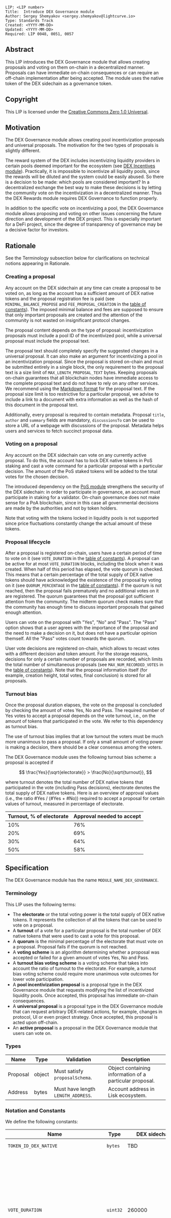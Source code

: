 ```
LIP: <LIP number>
Title:  Introduce DEX Governance module
Author: Sergey Shemyakov <sergey.shemyakov@lightcurve.io>
Type: Standards Track
Created: <YYYY-MM-DD>
Updated: <YYYY-MM-DD>
Required: LIP 0048, 0051, 0057
```

## Abstract

This LIP introduces the DEX Governance module that allows creating proposals and voting on them on-chain in a decentralized manner. Proposals can have immediate on-chain consequences or can require an off-chain implementation after being accepted. The module uses the native token of the DEX sidechain as a governance token.

## Copyright

This LIP is licensed under the [Creative Commons Zero 1.0 Universal](https://creativecommons.org/publicdomain/zero/1.0/).

## Motivation

The DEX Governance module allows creating pool incentivization proposals and universal proposals. The motivation for the two types of proposals is slightly different.

The reward system of the DEX includes incentivizing liquidity providers in certain pools deemed important for the ecosystem (see [DEX Incentives module][dexIncentivesModule]).
Practically, it is impossible to incentivize all liquidity pools, since the rewards will be diluted and the system could be easily abused.
So there is a decision to be made: which pools are considered important?
In a decentralized exchange the best way to make these decisions is by letting the community vote on the incentivization in a decentralized manner.
Thus the DEX Rewards module requires DEX Governance to function properly.

In addition to the specific vote on incentivizing a pool, the DEX Governance module allows proposing and voting on other issues concerning the future direction and development of the DEX project.
This is especially important for a DeFi project, since the degree of transparency of governance may be a decisive factor for investors.

## Rationale

See the Terminology subsection below for clarifications on technical notions appearing in Rationale.

### Creating a proposal

Any account on the DEX sidechain at any time can create a proposal to be voted on, as long as the account has a sufficient amount of DEX native tokens and the proposal registration fee is paid (see `MINIMAL_BALANCE_PROPOSE` and `FEE_PROPOSAL_CREATION` in the [table of constants](#notation-and-constants)).
The imposed minimal balance and fees are supposed to ensure that only important proposals are created and the attention of the community is not wasted on insignificant protocol changes.

The proposal content depends on the type of proposal: incentivization proposals must include a pool ID of the incentivized pool, while a universal proposal must include the proposal text.

The proposal text should completely specify the suggested changes in a universal proposal.
It can also make an argument for incentivizing a pool in an incentivization proposal.
Since the proposal is stored on-chain and must be submitted entirely in a single block, the only requirement to the proposal text is a size limit of `MAX_LENGTH_PROPOSAL_TEXT` bytes.
Keeping proposals on-chain guarantees that all blockchain nodes have immediate access to the complete proposal text and do not have to rely on any other services.
We recommend using the [Markdown format](https://www.markdownguide.org/) for the proposal text.
If the proposal size limit is too restrictive for a particular proposal, we advise to include a link to a document with extra information as well as the hash of this document in the proposal text.

Additionally, every proposal is required to contain metadata.
Proposal `title`, `author` and `summary` fields are mandatory, `discussionsTo` can be used to store a URL of a webpage with discussions of the proposal.
Metadata helps users and services to fetch succinct proposal data.

### Voting on a proposal

Any account on the DEX sidechain can vote on any currently active proposal.
To do this, the account has to lock DEX native tokens in PoS staking and cast a vote command for a particular proposal with a particular decision.
The amount of the PoS staked tokens will be added to the total votes for the chosen decision.

The introduced dependency on the [PoS module][posModule] strengthens the security of the DEX sidechain: in order to participate in governance, an account must participate in staking for a validator.
On-chain governance does not make sense for a PoA blockchain, since in this case all governmental decisions are made by the authorities and not by token holders.

Note that voting with the tokens locked in liquidity pools is not supported since price fluctuations constantly change the actual amount of these tokens.

### Proposal lifecycle

After a proposal is registered on-chain, users have a certain period of time to vote on it (see `VOTE_DURATION` in the [table of constants](#notation-and-constants)). A proposal can be active for at most `VOTE_DURATION` blocks, including the block when it was created.
When half of this period has elapsed, the vote quorum is checked.
This means that a certain percentage of the total supply of DEX native tokens should have acknowledged the existence of the proposal by voting on it (see `QUORUM_PERCENTAGE` in the [table of constants](#notation-and-constants)).
If the quorum is not reached, then the proposal fails prematurely and no additional votes on it are registered.
The quorum guarantees that the proposal got sufficient attention from the community.
The midterm quorum check makes sure that the community has enough time to discuss important proposals that gained enough attention.

Users can vote on the proposal with "Yes", "No" and "Pass".
The "Pass" option shows that a user agrees with the importance of the proposal and the need to make a decision on it, but does not have a particular opinion themself.
All the "Pass" votes count towards the quorum.

User vote decisions are registered on-chain, which allows to recast votes with a different decision and token amount.
For the storage reasons, decisions for only a certain number of proposals are recorded, which limits the total number of simultaneous proposals (see `MAX_NUM_RECORDED_VOTES` in the [table of constants](#notation-and-constants)). Note that the proposal information itself (for example, creation height, total votes, final conclusion) is stored for all proposals.

### Turnout bias

Once the proposal duration elapses, the vote on the proposal is concluded by checking the amount of votes Yes, No and Pass.
The required number of Yes votes to accept a proposal depends on the vote turnout, i.e., on the amount of tokens that participated in the vote. We refer to this dependency as turnout bias.

The use of turnout bias implies that at low turnout the voters must be much more unanimous to pass a proposal.
If only a small amount of voting power is making a decision, there should be a clear consensus among the voters.

The DEX Governance module uses the following turnout bias scheme: a proposal is accepted if

$$ \frac{Yes}{\sqrt{electorate}} > \frac{No}{\sqrt{turnout}}, $$

where turnout denotes the total number of DEX native tokens that participated in the vote (including Pass decisions), electorate denotes the total supply of DEX native tokens. Here is an overview of approval values (i.e., the ratio #Yes / (#Yes + #No)) required to accept a proposal for certain values of turnout, measured in percentage of electorate.

|   **Turnout**, % of electorate    |   **Approval needed to accept**   |
|-----------------------------------|-----------------------------------|
|               10%                 |                  76%              |
|               20%                 |                  69%              |
|               30%                 |                  64%              |
|               50%                 |                  58%              |

## Specification

The DEX Governance module has the name `MODULE_NAME_DEX_GOVERNANCE`.

### Terminology

This LIP uses the following terms:

- The **electorate** or the total voting power is the total supply of DEX native tokens. It represents the collection of all the tokens that can be used to vote on a proposal.
- A **turnout** of a vote for a particular proposal is the total number of DEX native tokens that were used to cast a vote for this proposal.
- A **quorum** is the minimal percentage of the electorate that must vote on a proposal. Proposal fails if the quorum is not reached.
- A **voting scheme** is an algorithm determining whether a proposal was accepted or failed for a given amount of votes Yes, No and Pass.
- A **turnout bias voting scheme** is a voting scheme that takes into account the ratio of turnout to the electorate. For example, a turnout bias voting scheme could require more unanimous vote outcomes for lower vote participation.
- A **pool incentivization proposal** is a proposal type in the DEX Governance module that requests modifying the list of incentivized liquidity pools. Once accepted, this proposal has immediate on-chain consequences.
- A **universal proposal** is a proposal type in the DEX Governance module that can request arbitrary DEX-related actions, for example, changes in protocol, UI or even project strategy. Once accepted, this proposal is acted upon off-chain.
- An **active proposal** is a proposal in the DEX Governance module that users can vote on.

### Types

| **Name**                  |   **Type**        |       **Validation**       |       **Description**                                 |
|---------------------------|-------------------|-----------------------|-------------------------------------------------------|
|   Proposal                |   object          | Must satisfy `proposalSchema`.| Object containing information of a particular proposal.|
|   Address                 |   bytes           | Must have length `LENGTH_ADDRESS`.| Account address in Lisk ecosystem.              |


### Notation and Constants

We define the following constants:

| **Name**                  |   **Type**        |       **DEX sidechain value**       |       **Description**                                 |
|---------------------------|-------------------|-----------------------|-------------------------------------------------------|
|`TOKEN_ID_DEX_NATIVE`|`bytes`|TBD|Token ID of the native token of DEX sidechain.|
|`VOTE_DURATION`|`uint32`|260000|Length of the vote period in blocks. This LIP assumes that the constant `LOCKING_PERIOD_STAKES` of [LIP 57][posModule] satisfies: `VOTE_DURATION >= LOCKING_PERIOD_STAKES` so the PoS locked tokens cannot be unlocked and used twice to vote from two different accounts. For the same reason the outcome of a proposal is checked before executing any block transactions (see [`beforeTransactionsExecute` hook](#before-transactions-execution)).|
|`QUORUM_DURATION`|`uint32`|130000|Length of the quorum period in blocks. After this period the quorum is checked.|
|`FEE_PROPOSAL_CREATION`|`uint64`|5000 * 10^8|Amount of fee to be paid for proposal creation in DEX native tokens.|
|`MINIMAL_BALANCE_PROPOSE`|`uint64`|100000 * 10^8|Minimal amount of DEX native tokens an account should have to create a proposal (including PoS locked tokens).|
|`QUORUM_PERCENTAGE`|`uint32`|10000|Relative amount of votes required for a proposal to pass the quorum, in parts-per-million of the amount of the total supply.|
|`MAX_NUM_RECORDED_VOTES`|`uint32`|100|Maximal number of proposals allowed to exist simultaneously.|
|`MAX_LENGTH_PROPOSAL_TEXT`|`uint32`|10*1024|The maximal allowed length for proposal text, in bytes.|
|`MAX_LENGTH_METADATA_TITLE`|`uint32`|124|The maximal allowed length for data in the `title` property in proposal metadata, in bytes. |
|`MAX_LENGTH_METADATA_AUTHOR`|`uint32`|200|The maximal allowed length for data in the `author` property in proposal metadata, in bytes. |
|`MAX_LENGTH_METADATA_SUMMARY`|`uint32`|500|The maximal allowed length for `summary` property of proposal metadata, in bytes.|
|`MAX_LENGTH_METADATA_LINK`|`uint32`|200|The maximal allowed length for `discussionsTo` property of proposal metadata, in bytes.|
|`LENGTH_PROPOSAL_ID`|`uint32`|4|The number of bytes of a proposal ID.|
|`LENGTH_POOL_ID`|`uint32`|20|The number of bytes of a DEX pool ID.|
|`LENGTH_ADDRESS`|`uint32`|20|The number of bytes of an address.|
|`MODULE_NAME_DEX_GOVERNANCE`|`string`|"dexGovernance"|Name of the DEX Governance module.|
|`SUBSTORE_PREFIX_PROPOSALS`|`bytes`|`0x0000`|Substore prefix of the proposals substore.|
|`SUBSTORE_PREFIX_VOTES`|`bytes`|`0x8000`|Substore prefix of the votes substore.|
|`SUBSTORE_PREFIX_INDEX`|`bytes`|`0xc000`|Substore prefix of the index substore.|
|`COMMAND_CREATE_PROPOSAL`|`string`|"createProposal"|Command name of the create proposal command.|
|`COMMAND_VOTE_ON_PROPOSAL`|`string`|"voteOnProposal"|Command name of the vote command. |
|`EVENT_NAME_PROPOSAL_CREATED`|`string`|"proposalCreated"| Event name of the Proposal Created event. |
|`EVENT_NAME_PROPOSAL_CREATION_FAILED`|`string`|"proposalCreationFailed"| Event name of the Proposal Creation Failed event.|
|`EVENT_NAME_PROPOSAL_QUORUM_CHECKED`|`string`|"proposalQuorumChecked"| Event name of the Proposal Quorum Checked event.|
|`EVENT_NAME_PROPOSAL_OUTCOME_CHECKED`|`string`|"proposalOutcomeChecked"| Event name of the Proposal Outcome Checked event.|
|`EVENT_NAME_PROPOSAL_VOTED`|`string`|"proposalVoted"| Event name of the Proposal Voted event.|
|`CREATION_FAILED_LIMIT_RECORDED_VOTES`|`uint32`| 0 | Event error code for failed proposal creation when the limit of proposals with recorded votes is reached. |
|`CREATION_FAILED_NO_POOL`|`uint32`| 1 | Event error code for failed incentivization proposal creation when the incentivized pool does not exist. |
|`PROPOSAL_TYPE_UNIVERSAL`|`uint32`|0|Code for universal type proposals.|
|`PROPOSAL_TYPE_INCENTIVIZATION`|`uint32`|1|Code for incentivization type proposals.|
|`PROPOSAL_STATUS_ACTIVE`|`uint32`|0|Status for a currently active proposal.|
|`PROPOSAL_STATUS_FINISHED_ACCEPTED`|`uint32`|1|Status for a finished proposal that was accepted.|
|`PROPOSAL_STATUS_FINISHED_FAILED`|`uint32`|2|Status for a finished proposal that passed the quorum check but failed the vote.|
|`PROPOSAL_STATUS_FAILED_QUORUM`|`uint32`|3|Status for a proposal that has ended because of failed quorum after quorum duration had elapsed.|
|`DECISION_YES`|`uint32`|0|Code for the vote decision "Yes".|
|`DECISION_NO`|`uint32`|1|Code for the vote decision "No".|
|`DECISION_PASS`|`uint32`|2|Code for the vote decision "Pass".|

### State Store

The key-value pairs in the module store are organized as follows.

#### Proposals substore

##### Substore Prefix, Store Key, and Store Value

- The substore prefix is set to `SUBSTORE_PREFIX_PROPOSALS`.
- Each store key given by `index.to_bytes(4, byteorder='big')` for the corresponding proposal index `index`. The store key is a byte array of length `LENGTH_PROPOSAL_ID`.
- Each store value is the serialization of an object following the JSON schema `proposalSchema` presented below.
- Notation: For the rest of this proposal let `proposalsStore[index]` be the object value stored in the proposals substore with store key `index.to_bytes(4, byteorder='big')`, deserialized using `proposalSchema`.

##### JSON Schema

```java
proposalSchema = {
    "type": "object",
    "required": [
        "creationHeight",
        "votesYes",
        "votesNo",
        "votesPass",
        "type",
        "content",
        "status"
    ],
    "properties": {
        "creationHeight": {
            "dataType": "uint32",
            "fieldNumber": 1
        },
        "votesYes": {
            "dataType": "uint64",
            "fieldNumber": 2
        },
        "votesNo": {
            "dataType": "uint64",
            "fieldNumber": 3
        },
        "votesPass": {
            "dataType": "uint64",
            "fieldNumber": 4
        },
        "type": {
            "dataType": "uint32",
            "fieldNumber": 5
        },
        "content": {
            "fieldNumber": 6,
            ...proposalContentSchema
        },
        "status": {
            "dataType": "uint32",
            "fieldNumber": 7
        }
    }
}

proposalContentSchema = {
    "type": "object",
    "required": ["text", "poolID", "multiplier", "metadata"],
    "properties": {
        "text": {
            "dataType": "bytes",
            "maxLength": MAX_LENGTH_PROPOSAL_TEXT,
            "fieldNumber": 1
        },
        "poolID": {
            "dataType": "bytes",
            "maxLength": LENGTH_POOL_ID,
            "fieldNumber": 2
        },
        "multiplier": {
            "dataType": "uint32",
            "fieldNumber": 3
        },
        "metadata": {
            "type": "object",
            "required": ["title", "author", "summary", "discussionsTo"],
            "fieldNumber": 4,
            "properties": {
                "title": {
                    "dataType": "bytes",
                    "minLength": 1,
                    "maxLength": MAX_LENGTH_METADATA_TITLE,
                    "fieldNumber": 1
                },
                "author": {
                    "dataType": "bytes",
                    "minLength": 1,
                    "maxLength": MAX_LENGTH_METADATA_AUTHOR,
                    "fieldNumber": 2
                },
                "summary": {
                    "dataType": "bytes",
                    "minLength": 1,
                    "maxLength": MAX_LENGTH_METADATA_SUMMARY,
                    "fieldNumber": 3
                },
                "discussionsTo": {
                    "dataType": "bytes",
                    "maxLength": MAX_LENGTH_METADATA_LINK,
                    "fieldNumber": 4
                }
            }
        }
    }
}
```

##### Properties

- `creationHeight`: The block height when the proposal was submitted.
- `votesYes`: The current staked amount voting "Yes" on the proposal.
- `votesNo`: The current staked amount voting "No" on the proposal.
- `votesPass`: The current staked amount voting "Pass" on the proposal.
- `type`: The type of the proposal. Allowed values are `PROPOSAL_TYPE_UNIVERSAL` and `PROPOSAL_TYPE_INCENTIVIZATION`.
- `content`: An object with the content of the proposal. Contains the following fields:
    - `text`: Byte array with the complete description of the proposal.
    - `poolID`: Byte array of the pool ID to be incentivized in case of incentivization proposal. This field must be left empty for universal proposals.
    - `multiplier`: The multiplier of the pool to be incentivized in case of incentivization proposal. This field must be set to 0 for universal proposals.
    - `metadata`: An object with proposal metadata, i.e., title, author, summary and link to a webpage with the discussion of the proposal. The fields `title`, `author` and `summary` are expected to be filled, the field `discussionsTo` can be left empty.
- `status`: The current status of the proposal. Allowed values are: `PROPOSAL_STATUS_ACTIVE`, `PROPOSAL_STATUS_FINISHED_ACCEPTED`, `PROPOSAL_STATUS_FINISHED_FAILED`, `PROPOSAL_STATUS_FAILED_QUORUM`.

#### Votes substore

##### Substore Prefix, Store Key, and Store Value

- The substore prefix is set to `SUBSTORE_PREFIX_VOTES`.
- Each store key is a voter address given as a byte array of length `LENGTH_ADDRESS`.
- Each store value is the serialization of an object following the JSON schema `votesSchema` presented below.
- Notation: For the rest of this proposal let `votesStore[address]` be the object value stored in the votes substore with store key `address`, deserialized using `votesSchema`. Also `votesStore[address][i]` will denote the `i`-th object of the array `votesStore[address]`.

##### JSON Schema

```java
votesSchema = {
    "type": "object",
    "required": ["voteInfos"],
    "properties": {
        "voteInfos": {
            "fieldNumber": 1,
            "type": "array",
            "items": {
                "type": "object",
                "required": ["proposalIndex", "decision", "amount"],
                "properties": {
                    "proposalIndex": {
                        "dataType": "uint32",
                        "fieldNumber": 1
                    },
                    "decision": {
                        "dataType": "uint32",
                        "fieldNumber": 2
                    },
                    "amount": {
                        "dataType": "uint64",
                        "fieldNumber": 3
                    }
                }
            }
        }
    }
}
```

##### Properties

- `voteInfos`: An array containing information about the votes cast from the address. Logically the array is structured as a queue (FIFO) and its length is limited by `MAX_NUM_RECORDED_VOTES`. An element of `voteInfos` includes:
    - `proposalIndex`: The index of the proposal for which the vote was cast.
    - `decision`: The decision cast by the voter.
    - `amount`: The staked amount of tokens when casting the vote.

#### Index substore

##### Substore Prefix, Store Key, and Store Value
- The substore prefix is set to `SUBSTORE_PREFIX_INDEX`.
- The store key is empty bytes.
- Each store value is the serialization of an object following the JSON schema `indexSchema` presented below.
- Notation: For the rest of this proposal let `indexStore` be the object value stored in the index substore with store key empty bytes, deserialized using `indexSchema`.

##### JSON Schema

```java
indexSchema = {
    "type": "object",
    "required": [
        "newestIndex",
        "nextOutcomeCheckIndex",
        "nextQuorumCheckIndex"
    ],
    "properties": {
        "newestIndex": {
            "type": "uint32",
            "fieldNumber": 1
        },
        "nextOutcomeCheckIndex": {
            "type": "uint32",
            "fieldNumber": 2
        },
        "nextQuorumCheckIndex": {
            "type": "uint32",
            "fieldNumber": 3
        }
    }
}
```

##### Properties
- `newestIndex`: The proposal index of the last created proposal.
- `nextOutcomeCheckIndex`: The proposal index of the next proposal for which the vote duration still has not elapsed. Note that this proposal could be not active if it failed quorum.
- `nextQuorumCheckIndex`: The proposal index of the oldest active proposal for which the quorum was not yet checked.

### Commands

#### create proposal command

This command creates a new pool incentivization or universal proposal. It has the command name `COMMAND_CREATE_PROPOSAL`.

##### Parameters

```java
createProposalParamsSchema = {
    "type": "object",
    "required": ["type", "content"],
    "properties": {
        "type": {
            "dataType": "uint32",
            "fieldNumber": 1
        },
        "content": {
            "fieldNumber": 2,
            ...proposalContentSchema
        }
    }
}
```

- `type`: The type of the proposal. Allowed values are `PROPOSAL_TYPE_UNIVERSAL` and `PROPOSAL_TYPE_INCENTIVIZATION`.
- `content`: The object with the content of the proposal as specified in the proposals substore.

##### Verification

The function [getAvailableBalance][getAvailableBalance] is defined in the Token module, [getLockedStakedAmount][getLockedStakedAmount] in the PoS module and [poolExists][poolExists] in the DEX module.

```python
def verify(trs: Transaction) -> None:
    senderAddress = SHA256(trs.senderPublicKey)[:LENGTH_ADDRESS]
    availableBalance = Token.getAvailableBalance(senderAddress, TOKEN_ID_DEX_NATIVE)
    lockedBalance = PoS.getLockedStakedAmount(senderAddress)
    if availableBalance + lockedBalance < MINIMAL_BALANCE_PROPOSE:
        raise Exception("Insufficient DEX native token balance to create proposal")
    if availableBalance < FEE_PROPOSAL_CREATION:
        raise Exception("Insufficient balance to pay proposal creation fee")

    type = trs.params.type
    content = trs.params.content
    if type == PROPOSAL_TYPE_INCENTIVIZATION:
        if length(content.poolID) != NUM_BYTES_POOL_ID:
            raise Exception("Pool ID must be provided for an incentivization proposal")
    elif type == PROPOSAL_TYPE_UNIVERSAL:
        if length(content.text) == 0:
            raise Exception("Proposal text can not be empty for universal proposal")
        if length(content.poolId) != 0 or content.multiplier != 0:
            raise Exception("For universal proposals, pool ID must be empty and multiplier must be set to 0")
    else:
        raise Exception("Invalid proposal type")
```
##### Execution

The function [payFee][payFee] is defined in the Fee module.

```python
def execute(trs: Transaction) -> None:
    # non-trivial verificaiton checks
    if not hasEnded(indexStore.newestIndex - MAX_NUM_RECORDED_VOTES + 1, currentHeight, VOTE_DURATION):
        emitProposalCreationFailedEvent(CREATION_FAILED_LIMIT_RECORDED_VOTES)
        raise Exception("Limit of proposals with recoded votes is reached")
    if trs.params.type == PROPOSAL_TYPE_INCENTIVIZATION and not DEX.poolExists(content.poolID):
        emitProposalCreationFailedEvent(CREATION_FAILED_NO_POOL)
        raise Exception("Incentivized pool does not exist")

    # command execution
    Fee.payFee(trs.params.proposalFee)
    index = indexStore.newestIndex + 1
    currentHeight = height of the block containing trs
    proposalsStore[index] = encode(proposalSchema, {
        "creationHeight": currentHeight,
        "votesYes": 0,
        "votesNo": 0,
        "votesPass": 0,
        "type": trs.params.type,
        "content": trs.params.content,
        "status": PROPOSAL_STATUS_ACTIVE
    })
    indexStore.newestIndex = index

    senderAddress = SHA256(trs.senderPublicKey)[:LENGTH_ADDRESS]
    emitEvent(
        module = MODULE_NAME_DEX_GOVERNANCE,
        name = EVENT_NAME_PROPOSAL_CREATED,
        data = {
            "creator": senderAddress,
            "index": index,
            "type": trs.params.type
        },
        topics = [index.to_bytes(4, byteorder='big')]
    )

def emitProposalCreationFailedEvent(reason: uint32) -> None:
    emitPersistentEvent(
        module = MODULE_NAME_DEX_GOVERNANCE,
        name = EVENT_NAME_PROPOSAL_CREATION_FAILED,
        data = {"reason": reason},
        topics = []
    )
```

#### vote on proposal command

This command submits votes with a particular decision for a given active proposal from the sender address. It also can be used to change the voting decision of the address, or to increase the votes if additional tokens were locked for voting. It has the command name `COMMAND_VOTE_ON_PROPOSAL`.

##### Parameters

```java
voteOnProposalParamsSchema = {
    "type": "object",
    "required": ["proposalIndex", "decision"],
    "properties": {
        "proposalIndex": {
            "dataType": "uint32",
            "fieldNumber": 1
        },
        "decision": {
            "dataType": "uint32",
            "fieldNumber": 2
        }
    }
}
```

- `proposalIndex`: The index of the proposal for which the vote is cast.
- `decision`: The code for the chosen vote decision for the proposal. Allowed values are: `DECISION_YES`, `DECISION_NO`, `DECISION_PASS`.

##### Verification

```python
def verify(trs: Transaction) -> None:
    if proposalsStore[trs.params.proposalIndex] does not exist:
        raise Exception("Proposal does not exist")
    if trs.params.decision > 2:
        raise Exception("Decision does not exist")
    if proposalsStore[trs.params.proposalIndex].status != PROPOSAL_STATUS_ACTIVE:
        raise Exception("Proposal is not active")
```

##### Execution

The function [getLockedStakedAmount][getLockedStakedAmount] is defined in the PoS module.

```python
def execute(trs: Transaction) -> None:
    index = trs.params.proposalIndex
    senderAddress = SHA256(trs.senderPublicKey)[:LENGTH_ADDRESS]
    currentHeight = height of the block containing trs
    stakedAmount = PoS.getLockedStakedAmount(senderAddress)
    if votesStore[senderAddress] does not exist:
        votesStore[senderAddress] = []

    newVoteInfo = {
        "proposalIndex": index,
        "decision": trs.params.decision,
        "amount": stakedAmount
    }
    if votesStore[senderAddress] contains voteInfo with voteInfo.proposalIndex == index:
        # deduce if the previous saved votes are for the current proposal
        addVotes(index, -voteInfo.amount, voteInfo.decision)
        replace voteInfo with newVoteInfo in votesStore[senderAddress]
    elif length(votesStore[address]) < MAX_NUM_RECORDED_VOTES:
        # append info about the vote to the vote infos queue
        votesStore[senderAddress].append(newVoteInfo)
    else:
        # replace the oldest element in the vote infos queue withe the newest
        replace an element voteInfo with smallest voteInfo.proposalIndex with newVoteInfo in votesStore[senderAddress]
    # vote
    addVotes(index, stakedAmount, trs.params.decision)

    emitEvent(
        module = MODULE_NAME_DEX_GOVERNANCE,
        name = EVENT_NAME_PROPOSAL_VOTED,
        data = {
            "index": index,
            "voterAddress": senderAddress,
            "decision": trs.params.decision,
            "amount": stakedAmount
        },
        topics = [senderAddress, index.to_bytes(4, byteorder='big')]
    )
```

### Events

#### Proposal Created

This event is emitted when a new proposal is created. The name of this event is `EVENT_NAME_PROPOSAL_CREATED`.

##### Topics

- `index`: The index of the created proposal.

##### Data

```java
proposalCreatedEventDataSchema = {
    "type": "object",
    "required": ["creator", "index", "type"],
    "properties": {
        "creator": {
            "dataType": "bytes",
            "length": NUM_BYTES_ADDRESS,
            "fieldNumber": 1
        },
        "index": {
            "dataType": "uint32",
            "fieldNumber": 2
        },
        "type": {
            "dataType": "uint32",
            "fieldNumber": 3
        }
    }
}
```

- `creator`: The address that created the proposal.
- `index`: The index of the created proposal.
- `type`: The type of the created proposal. Allowed values are `PROPOSAL_TYPE_UNIVERSAL` and `PROPOSAL_TYPE_INCENTIVIZATION`.

#### Proposal Creation Failed

This event is emitted when a proposal creation fails. The name of this event is `EVENT_NAME_PROPOSAL_CREATION_FAILED`.

##### Data

```java
proposalCreationFailedEventDataSchema = {
    "type": "object",
    "required": ["reason"],
    "properties": {
        "reason": {
            "dataType": "uint32",
            "fieldNumber": 1
        }
    }
}
```

Allowed values for `reason` are: `CREATION_FAILED_LIMIT_RECORDED_VOTES`, `CREATION_FAILED_NO_POOL`.

#### Proposal Quorum Checked

This event is emitted after the quorum condition was checked for a proposal. The name of this event is `EVENT_NAME_PROPOSAL_QUORUM_CHECKED`.

##### Topics

- `index`: The index of the proposal, for which the quorum was checked.

##### Data

```java
proposalQuorumCheckedEventDataSchema = {
    "type": "object",
    "required": ["index", "status"],
    "properties": {
        "index": {
            "dataType": "uint32",
            "fieldNumber": 1
        },
        "status": {
            "dataType": "uint32",
            "fieldNumber": 2
        }
    }
}
```

- `index`: The index of the created proposal.
- `status`: The status of the proposal after the quorum check. Possible values are: `PROPOSAL_STATUS_ACTIVE` and `PROPOSAL_STATUS_FAILED_QUORUM`.

#### Proposal Outcome Checked

This event is emitted after the outcome of a particular proposal is checked. The name of this event is `EVENT_NAME_PROPOSAL_OUTCOME_CHECKED`.

##### Topics

- `index`: The index of the proposal, for which the outcome was checked.

##### Data

```java
proposalOutcomeCheckedEventDataSchema = {
    "type": "object",
    "required": ["index", "status"],
    "properties": {
        "index": {
            "dataType": "uint32",
            "fieldNumber": 1
        },
        "status": {
            "dataType": "uint32",
            "fieldNumber": 2
        }
    }
}
```

- `index`: The index of the created proposal.
- `status`: The status of the proposal after the outcome check. Possible values are: `PROPOSAL_STATUS_FINISHED_ACCEPTED`, `PROPOSAL_STATUS_FINISHED_FAILED`.

#### Proposal Voted

This event is emitted after a user voted on a particular proposal. The name of this event is `EVENT_NAME_PROPOSAL_VOTED`

##### Topics

- `voterAddress`: The address of the account that cast a vote.
- `index`: The index of the proposal that was voted on.

##### Data

```java
proposalVotedEventSchema = {
    "type": "object",
    "required": [
        "index",
        "voterAddress",
        "decision",
        "amount"
    ],
    "properties": {
        "index": {
            "dataType": "uint32",
            "fieldNumber": 1
        },
        "voterAddress": {
            "dataType": "bytes",
            "length": LENGTH_ADDRESS,
            "fieldNumber": 2
        },
        "decision": {
            "dataType": "uint32",
            "fieldNumber": 3
        },
        "amount": {
            "dataType": "uint64",
            "fieldNumber": 4
        }
    }
}
```

- `index`: The index of the proposal that was voted on.
- `voterAddress`: The address of the account that cast a vote.
- `decision`: The code for the chosen vote decision for the proposal. Allowed values are: `DECISION_YES`, `DECISION_NO`, `DECISION_PASS`.
- `amount`: The number of votes.

### Internal functions

#### hasEnded

The function checks whether a given proposal was created more than a particular number of blocks in the past.

```python
def hasEnded(index: uint32, currentHeight: uint32, duration: uint32) -> bool:
    if index < 0:
        # for technical reasons, we always assume that proposals with negative indices have ended
        return True
    if proposalsStore[index] does not exist:
        return False
    return (currentHeight - proposalsStore[index].creationHeight) >= duration
```

#### addVotes

The function adds a given number of votes to the given proposal, depending on the vote decision. Note that the number of votes could be negative.

```python
def addVotes(index: uint32, votes: int64, decision: uint32) -> None:
    if decision == DECISION_YES:
        votesYes = votes + proposalsStore[index].votesYes
        checkNonNegative(votesYes)
        proposalsStore[index].votesYes = votesYes
    elif decision == DECISION_NO:
        votesNo = votes + proposalsStore[index].votesNo
        checkNonNegative(votesNo)
        proposalsStore[index].votesNo = votesNo
    elif decision == DECISION_PASS:
        votesPass = votes + proposalsStore[index].votesPass
        checkNonNegative(votesPass)
        proposalsStore[index].votesPass = votesPass
    else:
        raise Exception("Decision does not exist")
```

#### checkNonNegative

This helper function checks if the given number is non negative and throws an exception otherwise.

```python
def checkNonNegative(number: int64) -> None:
    if number < 0:
        raise Exception("Given number must be non-negative")
```

#### getVoteOutcome

For a given number of Yes, No and Pass votes, the function checks whether the proposal passes or fails. The function applies the majority with turnout bias voting scheme (see [Rationale](#turnout-bias)). The function [getTotalSupply][getTotalSupply] is defined in the Token module.

```python
def getVoteOutcome(amountYes: uint64, amountNo: uint64, amountPass: uint64) -> uint32:
    electorate = Token.getTotalSupply(TOKEN_ID_DEX_NATIVE)
    turnout = amountYes + amountNo + amountPass
    if amountYes * amountYes * turnout > amountNo * amountNo * electorate:
        return PROPOSAL_STATUS_FINISHED_ACCEPTED
    else:
        return PROPOSAL_STATUS_FINISHED_FAILED
```

### Endpoints for Off-Chain Services

This section specifies the non-trivial or recommended endpoints of the module and does not include all endpoints.

#### getProposal

The function returns the proposal object with a given index.

```python
def getProposal(index: uint32) -> Proposal:
    if proposalsStore[index] does not exist:
        raise Exception("Proposal with the given index does not exist")
    return proposalsStore[index]
```

#### getUserVotes

The function returns the vote information submitted by a particular user.

```python
def getUserVotes(voterAddress: Address) -> list[object]:
    if votesStore[voterAddress] does not exist:
        return []
    return votesStore[voterAddress]
```

#### getIndexStore

The function returns the index store information.

```python
def getIndexStore() -> object:
    return indexStore
```

### Block Processing

#### Before Transactions Execution

The following logic checks whether the vote or quorum period of the active proposals has elapsed. The function [getTotalSupply][getTotalSupply] is defined in the Token module, [updateIncentivizedPools][updateIncentivizedPools] in the DEX module.

```python
def beforeTransactionsExecute(b: Block) -> None:
    height = b.header.height
    # check quorum if the quorum duration has elapsed
    while hasEnded(indexStore.nextQuorumCheckIndex, height, QUORUM_DURATION):
        index = indexStore.nextQuorumCheckIndex
        proposal = proposalsStore[index]
        turnout = proposal.votesYes + proposal.votesNo + proposal.votesPass
        # check quorum without division to avoid float arithmetic
        if turnout * 1000000 < QUORUM_PERCENTAGE * Token.getTotalSupply(TOKEN_ID_DEX_NATIVE):
            # quorum is failed
            proposalsStore[index].status = PROPOSAL_STATUS_FAILED_QUORUM

        emitEvent(
            module = MODULE_NAME_DEX_GOVERNANCE,
            name = EVENT_NAME_PROPOSAL_QUORUM_CHECKED,
            data = {
                "index": index,
                "status": proposalsStore[index].status
            },
            topics = [index.to_bytes(4, byteorder='big')]
        )
        indexStore.nextQuorumCheckIndex += 1

    # check proposal outcome if vote duration has elapsed
    while hasEnded(indexStore.nextOutcomeCheckIndex, height, VOTE_DURATION):
        index = indexStore.nextOutcomeCheckIndex
        proposal = proposalsStore[index]
        if proposal.status == PROPOSAL_STATUS_ACTIVE:
            # conclude the vote
            outcome = getVoteOutcome(proposal.votesYes, proposal.votesNo, proposal.votesPass)
            proposalsStore[index].status = outcome
            if proposal.type == PROPOSAL_TYPE_INCENTIVIZATION and outcome == PROPOSAL_STATUS_FINISHED_ACCEPTED:
                DEX.updateIncentivizedPools(proposal.content.poolID, proposal.content.multiplier, height)

            emitEvent(
                module = MODULE_NAME_DEX_GOVERNANCE,
                name = EVENT_NAME_PROPOSAL_OUTCOME_CHECKED,
                data = {
                    "index": index,
                    "status": outcome
                },
                topics = [index.to_bytes(4, byteorder='big')]
            )
        indexStore.nextOutcomeCheckIndex += 1
```

### Genesis block processing

#### Genesis assets schema

```java
genesisDEXGovernanceSchema = {
    "type": "object",
    "required": [
        "proposalsStore",
        "votesStore"
    ],
    "properties": {
        "proposalsStore": {
            "type": "array",
            "fieldNumber": 1,
            "items": {
            ...proposalSchema
            }
        },
        "votesStore": {
            "type": "array",
            "fieldNumber": 2,
            "items": {
                "type": "object",
                "required": [
                    "address",
                    "votes"
                ],
                "properties": {
                    "address": {
                        "dataType": "bytes",
                        "length": LENGTH_ADDRESS,
                        "fieldNumber": 1
                    },
                    "votes": {
                        "fieldNumber": 2,
                        ...votesSchema
                    }
                }
            }
        }
    }
}
```

#### Genesis state initialization

The genesis state is initialized as follows:

```python
def initGenesisState(b: GenesisBlock) -> None:
    # genesis block verification is defined below
    verifyGenesisBlock(b)

    genesisData = DEX Governance genesis data decoded with genesisDEXGovernanceSchema
    height = b.header.height
    # initialize proposals substore and compute values for index substore
    for i, proposal in enumerate(proposalsStore):
        proposalsStore[i] = encode(proposalSchema, {
            "creationHeight": proposal.creationHeight,
            "votesYes": proposal.votesYes,
            "votesNo": proposal.votesNo,
            "votesPass": proposal.votesPass,
            "type": proposal.type,
            "content": proposal.content,
            "status": proposal.status
        })

    # initialize votes substore
    for entry in votesStore:
        votesStore[votes.address] = encode(votesSchema, {"voteInfos": entry.votes})

    # initialize index substore
    nextOutcomeCheckIndex = 0
    nextQuorumCheckIndex = 0
    newestIndex = length(proposalsStore) - 1
    for i in range(length(proposalsStore)):
        # proposals substore is already initialized
        if not hasEnded(i, height, VOTE_DURATION):
            nextOutcomeCheckIndex = i
            break

    for i in range(length(proposalsStore)):        
        if not hasEnded(i, height, QUORUM_DURATION):
            nextQuorumCheckIndex = i
            break
    indexStore = encode(indexSchema, { "newestIndex": newestIndex,
        "nextOutcomeCheckIndex": nextOutcomeCheckIndex,
        "nextQuorumCheckIndex": nextQuorumCheckIndex
    })

def verifyGenesisBlock(b: GenesisBlock) -> None:
    genesisData = DEX Governance genesis data decoded with genesisDEXGovernanceSchema
    proposalsStore = genesisData.proposalsStore
    votesStore = genesisData.votesStore
    height = b.header.height

    # creation heights can not decrease in the array
    previousCreationHeight = 0
    for proposal in proposalsStore:
        if proposal.creationHeight < previousCreationHeight:
            raise Exception("Proposals must be indexed in the creation order")
        previousCreationHeight = proposal.creationHeight

    # checks for proposalsStore
    for proposal in proposalsStore:
        creationHeight = proposal.creationHeight
        if creationHeight >= height:
            raise Exception("Proposal can not be created in the future")
        if proposal.type > 1:
            raise Exception("Invalid proposal type")
        if proposal.type == PROPOSAL_TYPE_INCENTIVIZATION and length(proposal.content.poolID) != NUM_BYTES_POOL_ID:
            raise Exception("Incentivization proposal must contain a valid pool ID")
        if proposal.type == PROPOSAL_TYPE_UNIVERSAL:
            if length(proposal.content.text) == 0:
                raise Exception("Proposal text can not be empty for universal proposal")
            if length(proposal.content.poolID) != 0 or proposal.content.multiplier != 0:
                raise Exception("For universal proposals, pool ID must be empty and multiplier must be set to 0")

        if proposal.status > 3:
            raise Exception("Invalid proposal status")

    # checks for votesStore
    if not all votes.address are unique for votes in votesStore:
        raise Exception("All addresses in votes store must be unique")
    for entry in votesStore:
        for i, voteInfo in enumerate(entry.votes.voteInfos):
            if voteInfo.proposalIndex >= length(proposalsStore):
                raise Exception("Vote info references incorrect proposal index")    
            if voteInfo.decision > 2:
                raise Exception("Incorrect vote decision")

    # check vote calculation for the proposals with recorded votes
    firstWithRecordedVotes = max(0, length(proposalsStore) - MAX_NUM_RECORDED_VOTES)
    votesYes = {}
    votesNo = {}
    votesPass = {}
    rangeWithRecordedVotes = range(firstWithRecordedVotes, length(proposalsStore))
    for index in rangeWithRecordedVotes:
        votesYes[index] = 0
        votesNo[index] = 0
        votesPass[index] = 0
    for votesEntry in votesStore:
        for voteInfo in votesEntry.votes:
            if voteInfo.proposalIndex in rangeWithRecordedVotes:
                index = voteInfo.proposalIndex
                decision = voteInfo.decision
                amount = voteInfo.amount
                if decision == DECISION_YES:
                    votesYes[index] += amount
                elif decision == DECISION_NO:
                    votesNo[index] += amount
                elif decision == DECISION_PASS:
                    votesPass[index] += amount
    for index in rangeWithRecordedVotes:
        if proposalsStore[index].votesYes != votesYes[index] or
            proposalsStore[index].votesNo != votesNo[index] or
            proposalsStore[index].votesPass != votesPass[index]:
            raise Exception("Incorrect vote data about the proposals with recorded votes")
```

[dexIncentivesModule]: https://github.com/LiskHQ/lips-staging/blob/main/proposals/lip_introduce_DEX_Rewards_module.md
[poolExists]: https://github.com/LiskHQ/lips-staging/blob/main/proposals/lip-introduce_DEX_Module.md#poolexists
[updateIncentivizedPools]: https://github.com/LiskHQ/lips-staging/blob/main/proposals/lip-introduce_DEX_Module.md#updateincentivizedpools
[getLockedStakedAmount]: https://github.com/LiskHQ/lips-staging/blob/main/proposals/lip-0057.md#getlockedstakedamount
[posModule]: https://github.com/LiskHQ/lips-staging/blob/main/proposals/lip-0057.md
[payFee]: https://github.com/LiskHQ/lips/blob/main/proposals/lip-0048.md#payfee
[getAvailableBalance]: https://github.com/LiskHQ/lips/blob/main/proposals/lip-0051.md#getavailablebalance
[getTotalSupply]: https://github.com/LiskHQ/lips/blob/main/proposals/lip-0051.md#gettotalsupply
